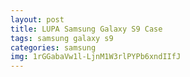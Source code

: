 ```yaml
---
layout: post
title: LUPA Samsung Galaxy S9 Case
tags: samsung galaxy s9
categories: samsung
img: 1rGGabaVw1l-LjnM1W3rlPYPb6xndIIfJ
---
```

